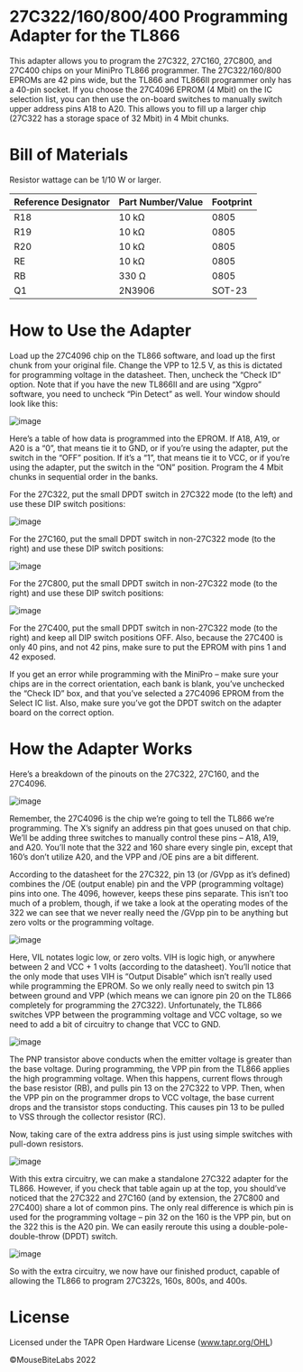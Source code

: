 # 27C322/160/800/400 Programming Adapter for the TL866

This adapter allows you to program the 27C322, 27C160, 27C800, and 27C400 chips on your MiniPro TL866 programmer. The 27C322/160/800 EPROMs are 42 pins wide, but the TL866 and TL866II programmer only has a 40-pin socket. If you choose the 27C4096 EPROM (4 Mbit) on the IC selection list, you can then use the on-board switches to manually switch upper address pins A18 to A20. This allows you to fill up a larger chip (27C322 has a storage space of 32 Mbit) in 4 Mbit chunks.

# Bill of Materials

Resistor wattage can be 1/10 W or larger.

| Reference Designator  | Part Number/Value | Footprint  |
| ------------- | ------------- | ------------- |
| R18  | 10 kΩ | 0805  |
| R19  | 10 kΩ | 0805  |
| R20  | 10 kΩ | 0805  |
| RE  | 10 kΩ | 0805  |
| RB  | 330 Ω | 0805  |
| Q1  | 2N3906 | SOT-23  |

# How to Use the Adapter

Load up the 27C4096 chip on the TL866 software, and load up the first chunk from your original file. Change the VPP to 12.5 V, as this is dictated for programming voltage in the datasheet. Then, uncheck the “Check ID” option. Note that if you have the new TL866II and are using “Xgpro” software, you need to uncheck “Pin Detect” as well. Your window should look like this:

![image](https://user-images.githubusercontent.com/97127539/171530181-9ed9c06a-898f-4c30-b795-139b50d8d6e7.png)

Here’s a table of how data is programmed into the EPROM. If A18, A19, or A20 is a “0”, that means tie it to GND, or if you’re using the adapter, put the switch in the “OFF” position. If it’s a “1”, that means tie it to VCC, or if you’re using the adapter, put the switch in the “ON” position. Program the 4 Mbit chunks in sequential order in the banks.

For the 27C322, put the small DPDT switch in 27C322 mode (to the left) and use these DIP switch positions:

![image](https://user-images.githubusercontent.com/97127539/171530207-b1ad52cb-d996-405f-9ffe-52463909d5ed.png)

For the 27C160, put the small DPDT switch in non-27C322 mode (to the right) and use these DIP switch positions:

![image](https://user-images.githubusercontent.com/97127539/171530225-da817490-f8ee-4e9b-9ff9-c50aa6f5d374.png)

For the 27C800, put the small DPDT switch in non-27C322 mode (to the right) and use these DIP switch positions:

![image](https://user-images.githubusercontent.com/97127539/171530236-a1999edc-132a-4d2b-9167-1eaa154c50d3.png)

For the 27C400, put the small DPDT switch in non-27C322 mode (to the right) and keep all DIP switch positions OFF. Also, because the 27C400 is only 40 pins, and not 42 pins, make sure to put the EPROM with pins 1 and 42 exposed.

If you get an error while programming with the MiniPro – make sure your chips are in the correct orientation, each bank is blank, you’ve unchecked the “Check ID” box, and that you’ve selected a 27C4096 EPROM from the Select IC list. Also, make sure you’ve got the DPDT switch on the adapter board on the correct option.

# How the Adapter Works

Here’s a breakdown of the pinouts on the 27C322, 27C160, and the 27C4096.

![image](https://user-images.githubusercontent.com/97127539/171531211-95199120-e55e-4d57-ac72-0ff28f971ae8.png)

Remember, the 27C4096 is the chip we’re going to tell the TL866 we’re programming. The X’s signify an address pin that goes unused on that chip. We’ll be adding three switches to manually control these pins – A18, A19, and A20. You’ll note that the 322 and 160 share every single pin, except that 160’s don’t utilize A20, and the VPP and /OE pins are a bit different.

According to the datasheet for the 27C322, pin 13 (or /GVpp as it’s defined) combines the /OE (output enable) pin and the VPP (programming voltage) pins into one. The 4096, however, keeps these pins separate. This isn’t too much of a problem, though, if we take a look at the operating modes of the 322 we can see that we never really need the /GVpp pin to be anything but zero volts or the programming voltage.

![image](https://user-images.githubusercontent.com/97127539/171531243-f5f560d3-8ca2-44c8-ab1b-33f857b3c7ff.png)

Here, VIL notates logic low, or zero volts. VIH is logic high, or anywhere between 2 and VCC + 1 volts (according to the datasheet). You’ll notice that the only mode that uses VIH is “Output Disable” which isn’t really used while programming the EPROM. So we only really need to switch pin 13 between ground and VPP (which means we can ignore pin 20 on the TL866 completely for programming the 27C322). Unfortunately, the TL866 switches VPP between the programming voltage and VCC voltage, so we need to add a bit of circuitry to change that VCC to GND.

![image](https://user-images.githubusercontent.com/97127539/171531272-329096d1-9613-4d98-937d-fd5cab2b8760.png)

The PNP transistor above conducts when the emitter voltage is greater than the base voltage. During programming, the VPP pin from the TL866 applies the high programming voltage. When this happens, current flows through the base resistor (RB), and pulls pin 13 on the 27C322 to VPP. Then, when the VPP pin on the programmer drops to VCC voltage, the base current drops and the transistor stops conducting. This causes pin 13 to be pulled to VSS through the collector resistor (RC).

Now, taking care of the extra address pins is just using simple switches with pull-down resistors.

![image](https://user-images.githubusercontent.com/97127539/171531289-113c09b3-9a74-4c50-bec4-f981d5ce90f7.png)

With this extra circuitry, we can make a standalone 27C322 adapter for the TL866. However, if you check that table again up at the top, you should’ve noticed that the 27C322 and 27C160 (and by extension, the 27C800 and 27C400) share a lot of common pins. The only real difference is which pin is used for the programming voltage – pin 32 on the 160 is the VPP pin, but on the 322 this is the A20 pin. We can easily reroute this using a double-pole-double-throw (DPDT) switch.

![image](https://user-images.githubusercontent.com/97127539/171531314-acfc17d9-4123-4cc0-bd51-bf41120d1605.png)

So with the extra circuitry, we now have our finished product, capable of allowing the TL866 to program 27C322s, 160s, 800s, and 400s.

# License

Licensed under the TAPR Open Hardware License (www.tapr.org/OHL)

©MouseBiteLabs 2022
